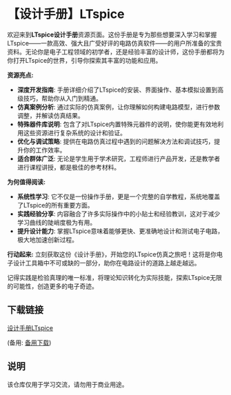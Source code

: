 # 【设计手册】LTspice

欢迎来到**LTspice设计手册**资源页面。这份手册是专为那些想要深入学习和掌握 LTspice——一款高效、强大且广受好评的电路仿真软件——的用户所准备的宝贵资料。无论你是电子工程领域的初学者，还是经验丰富的设计师，这份手册都将为你打开LTspice的世界，引导你探索其丰富的功能和应用。

**资源亮点:**
- **深度开发指南**: 手册详细介绍了LTspice的安装、界面操作、基本模拟设置到高级技巧，帮助你从入门到精通。
- **仿真案例分析**: 通过实际的仿真案例，让你理解如何构建电路模型，进行参数调整，并解读仿真结果。
- **特殊器件库说明**: 包含了对LTspice内置特殊元器件的说明，使你能更有效地利用这些资源进行复杂系统的设计和验证。
- **优化与调试策略**: 提供在电路仿真过程中遇到的问题解决方法和调试技巧，提升你的工作效率。
- **适合群体广泛**: 无论是学生用于学术研究，工程师进行产品开发，还是教学者进行课程讲授，都是极佳的参考材料。

**为何值得阅读:**
- **系统性学习**: 它不仅是一份操作手册，更是一个完整的自学教程，系统地覆盖了LTspice的所有重要方面。
- **实践经验分享**: 内容融合了许多实际操作中的小贴士和经验教训，这对于减少学习曲线的陡峭度极为有用。
- **提升设计能力**: 掌握LTspice意味着能够更快、更准确地设计和测试电子电路，极大地加速创新过程。

**行动起来:**
立刻获取这份《设计手册》，开始您的LTspice仿真之旅吧！这将是你电子设计工具箱中不可或缺的一部分，助你在电路设计的道路上越走越远。

记得实践是检验真理的唯一标准，将理论知识转化为实际技能，探索LTspice无限的可能性，创造更多的电子奇迹。

## 下载链接
[设计手册LTspice](https://pan.quark.cn/s/a1cb5ccc0258) 

(备用: [备用下载](https://pan.baidu.com/s/1iJZXnonDfbg7F51e39m_7Q?pwd=1234))

## 说明

该仓库仅用于学习交流，请勿用于商业用途。
